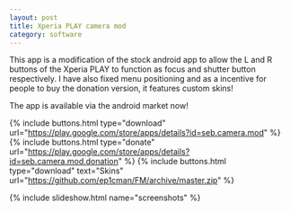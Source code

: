 ```yaml
---
layout: post
title: Xperia PLAY camera mod
category: software
---
```

<script>
	var images = {screenshots: ["/images/camera-mod/screenshot1.jpg",
	                            "/images/camera-mod/screenshot2.jpg",
										        	"/images/camera-mod/red.png",
										        	"/images/camera-mod/blue.png"]}
</script>
<div class="grid">

<div class="col-1-3">
This app is a modification of the stock android app to allow the L and R buttons of the Xperia PLAY to function as focus and shutter button respectively. I have also fixed menu positioning and as a incentive for people to buy the donation version, it features custom skins!

The app is available via the android market now!

{% include buttons.html type="download" url="https://play.google.com/store/apps/details?id=seb.camera.mod" %}
{% include buttons.html type="donate" url="https://play.google.com/store/apps/details?id=seb.camera.mod.donation" %}
{% include buttons.html type="download" text="Skins" url="https://github.com/ep1cman/FM/archive/master.zip" %}
</div>

{% include slideshow.html name="screenshots" %}

</div>
